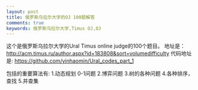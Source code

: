 ```yaml
---
layout: post
title: 俄罗斯乌拉尔大学的OJ 100题解答
comments: true
keywords: 俄罗斯乌拉尔大学,Timus OJ,OJ
---
```


这个是俄罗斯乌拉尔大学的Ural Timus online judge的100个题目。 
地址是：http://acm.timus.ru/author.aspx?id=183808&sort=volumedifficulty 
代码地址是: https://github.com/yinhaomin/Ural_codes_part_1

包括的重要算法有:
1.动态规划 0-1问题
2.博弈问题
3.树的各种问题
4.各种排序，查找
5.并查集

